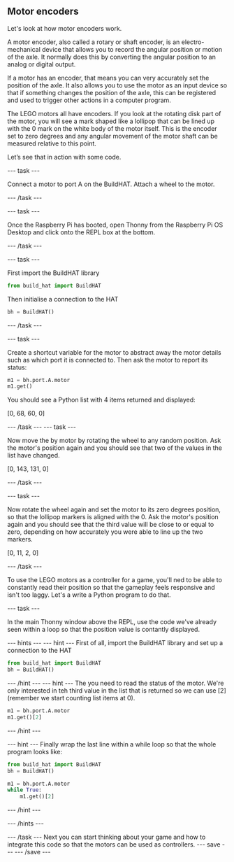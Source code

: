 ## Motor encoders

Let's look at how motor encoders work.

A motor encoder, also called a rotary or shaft encoder, is an electro-mechanical device that allows you to record the angular position or motion of the axle. It normally does this by converting the angular position to an analog or digital output. 

If a motor has an encoder, that means you can very accurately set the position of the axle. It also allows you to use the motor as an input device so that if something changes the position of the axle, this can be registered and used to trigger other actions in a computer program. 

The LEGO motors all have encoders. If you look at the rotating disk part of the motor, you will see a mark shaped like a lollipop that can be lined up with the 0 mark on the white body of the motor itself. This is the encoder set to zero degrees and any angular movement of the motor shaft can be measured relative to this point.

Let’s see that in action with some code.

--- task ---

Connect a motor to port A on the BuildHAT. Attach a wheel to the motor. 

--- /task ---

--- task ---

Once the Raspberry Pi has booted, open Thonny from the Raspberry Pi OS Desktop and click onto the REPL box at the bottom. 

--- /task ---

--- task ---

First import the BuildHAT library

```python
from build_hat import BuildHAT
```

Then initialise a connection to the HAT

```python
bh = BuildHAT()
```

--- /task ---

--- task ---

Create a shortcut variable for the motor to abstract away the motor details such as which port it is connected to. Then ask the motor to report its status:

```python
m1 = bh.port.A.motor
m1.get()
```
You should see a Python list with 4 items returned and displayed:

[0, 68, 60, 0]

--- /task ---
--- task ---

Now move the by motor by rotating the wheel to any random position. Ask the motor's position again and you should see that two of the values in the list have changed.

[0, 143, 131, 0]


--- /task ---

--- task ---

Now rotate the wheel again and set the motor to its zero degrees position, so that the lollipop markers is aligned with the 0.  Ask the motor's position again and you should see that the third value will be close to or equal to zero, depending on how accurately you were able to line up the two markers. 

[0, 11, 2, 0]


--- /task ---

To use the LEGO motors as a controller for a game, you'll ned to be able to constantly read their position so that the gameplay feels responsive and isn't too laggy. Let's a write a Python program to do that. 

--- task ---

In the main Thonny window above the REPL, use the code we've already seen within a loop so that the position value is contantly displayed.

--- hints ---
--- hint ---
First of all, import the BuildHAT library and set up a connection to the HAT

```python
from build_hat import BuildHAT
bh = BuildHAT()
```
--- /hint ---
--- hint ---
The you need to read the status of the motor.  We're only interested in teh third value in the list that is returned so we can use [2] (remember we start counting list items at 0).

```python
m1 = bh.port.A.motor
m1.get()[2]
```
--- /hint ---

--- hint ---
Finally wrap the last line within a while loop so that the whole program looks like:

```python
from build_hat import BuildHAT
bh = BuildHAT()

m1 = bh.port.A.motor
while True:
    m1.get()[2]
```
--- /hint ---

--- /hints ---

--- /task ---
Next you can start thinking about your game and how to integrate this code so that the motors can be used as controllers. 
--- save ---
--- /save ---